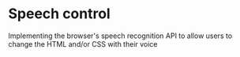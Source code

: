 # Speech control

Implementing the browser's speech recognition API to allow users to change the HTML and/or CSS with their voice

